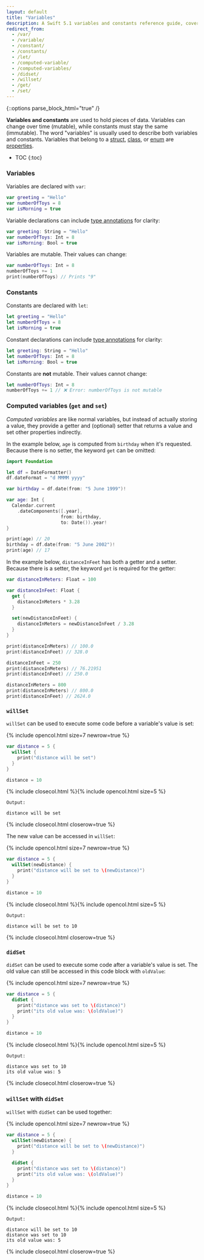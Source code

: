 ```yaml
---
layout: default
title: "Variables"
description: A Swift 5.1 variables and constants reference guide, covering declaration, mutability, computed variables, willSet, and didSet.
redirect_from:
  - /var/
  - /variable/
  - /constant/
  - /constants/
  - /let/
  - /computed-variable/
  - /computed-variables/
  - /didset/
  - /willset/
  - /get/
  - /set/
---
```

{::options parse_block_html="true" /}

**Variables and constants** are used to hold pieces of data. Variables can change over time (mutable), while constants must stay the same (immutable). The word "variables" is usually used to describe both variables and constants. Variables that belong to a [struct](/structs-and-classes), [class](/structs-and-classes), or [enum](/enums) are [properties](/properties).

* TOC
{:toc}

### Variables

Variables are declared with `var`:

```swift
var greeting = "Hello"
var numberOfToys = 8
var isMorning = true
```

Variable declarations can include [type annotations](/type-annotations) for clarity:

```swift
var greeting: String = "Hello"
var numberOfToys: Int = 8
var isMorning: Bool = true
```

Variables are mutable. Their values can change:

```swift
var numberOfToys: Int = 8
numberOfToys += 1
print(numberOfToys) // Prints "9"
```

### Constants

Constants are declared with `let`:

```swift
let greeting = "Hello"
let numberOfToys = 8
let isMorning = true
```

Constant declarations can include [type annotations](/type-annotations) for clarity:

```swift
let greeting: String = "Hello"
let numberOfToys: Int = 8
let isMorning: Bool = true
```

Constants are **not** mutable. Their values cannot change:

```swift
let numberOfToys: Int = 8
numberOfToys += 1 // ❌ Error: numberOfToys is not mutable
```

### Computed variables (`get` and `set`)

_Computed variables_ are like normal variables, but instead of actually storing a value, they provide a getter and (optional) setter that returns a value and set other properties indirectly.

In the example below, `age` is computed from `birthday` when it's requested. Because there is no setter, the keyword `get` can be omitted:

```swift
import Foundation

let df = DateFormatter()
df.dateFormat = "d MMMM yyyy"

var birthday = df.date(from: "5 June 1999")!

var age: Int {
  Calendar.current
    .dateComponents([.year],
                    from: birthday,
                    to: Date()).year!
}

print(age) // 20
birthday = df.date(from: "5 June 2002")!
print(age) // 17
```

In the example below, `distanceInFeet` has both a getter and a setter. Because there is a setter, the keyword `get` is required for the getter:

```swift
var distanceInMeters: Float = 100

var distanceInFeet: Float {
  get {
    distanceInMeters * 3.28
  }

  set(newDistanceInFeet) {
    distanceInMeters = newDistanceInFeet / 3.28
  }
}

print(distanceInMeters) // 100.0
print(distanceInFeet) // 328.0

distanceInFeet = 250
print(distanceInMeters) // 76.21951
print(distanceInFeet) // 250.0

distanceInMeters = 800
print(distanceInMeters) // 800.0
print(distanceInFeet) // 2624.0
```

### `willSet`

`willSet` can be used to execute some code before a variable's value is set:

{% include opencol.html size=7 newrow=true %}

```swift
var distance = 5 {
  willSet {
    print("distance will be set")
  }
}

distance = 10
```

{% include closecol.html %}{% include opencol.html size=5 %}

```
Output:

distance will be set
```

{% include closecol.html closerow=true %}

The new value can be accessed in `willSet`:

{% include opencol.html size=7 newrow=true %}

```swift
var distance = 5 {
  willSet(newDistance) {
    print("distance will be set to \(newDistance)")
  }
}

distance = 10
```

{% include closecol.html %}{% include opencol.html size=5 %}

```
Output:

distance will be set to 10
```

{% include closecol.html closerow=true %}

### `didSet`

`didSet` can be used to execute some code after a variable's value is set. The old value can still be accessed in this code block with `oldValue`:

{% include opencol.html size=7 newrow=true %}

```swift
var distance = 5 {
  didSet {
    print("distance was set to \(distance)")
    print("its old value was: \(oldValue)")
  }
}

distance = 10
```

{% include closecol.html %}{% include opencol.html size=5 %}

```
Output:

distance was set to 10
its old value was: 5
```

{% include closecol.html closerow=true %}

### `willSet` with `didSet`

`willSet` with `didSet` can be used together:

{% include opencol.html size=7 newrow=true %}

```swift
var distance = 5 {
  willSet(newDistance) {
    print("distance will be set to \(newDistance)")
  }

  didSet {
    print("distance was set to \(distance)")
    print("its old value was: \(oldValue)")
  }
}

distance = 10
```

{% include closecol.html %}{% include opencol.html size=5 %}

```
Output:

distance will be set to 10
distance was set to 10
its old value was: 5
```

{% include closecol.html closerow=true %}
